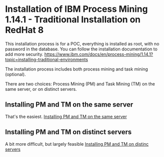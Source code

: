 # Installation of IBM Process Mining 1.14.1 - Traditional Installation on RedHat 8

This installation process is for a POC, everything is installed as root, with no password in the database. You can follow the installation documentation to add more security. https://www.ibm.com/docs/en/process-mining/1.14.1?topic=installing-traditional-environments

The installation process includes both process mining and task mining (optional).

There are two choices: Process Mining (PM) and Task Mining (TM) on the same server, or on distinct servers. 

## Installing PM and TM on the same server
That's the easiest.
[Installing PM and TM on the same server](processmining_taskmining_on_prem_same_server.md)

## Installing PM and TM on distinct servers
A bit more difficult, but largely feasible
[Installing PM and TM on distinc servers](processmining_taskmining_on_prem_distinct_servers.md)


